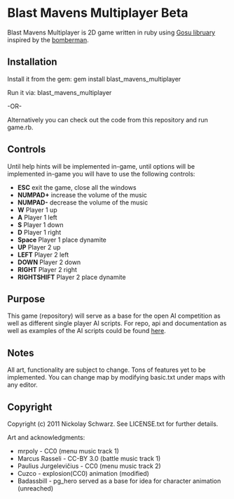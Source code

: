 # Blast Mavens Multiplayer Beta #

Blast Mavens Multiplayer is 2D game written in ruby using [Gosu libruary](http://github.com/jlnr/gosu) inspired by the [bomberman](http://en.wikipedia.org/wiki/Bomberman).

## Installation ##

Install it from the gem:
         gem install blast_mavens_multiplayer

Run it via:
				 blast_mavens_multiplayer

-OR-

Alternatively you can check out the code from this repository and run game.rb.

## Controls ##

Until help hints will be implemented in-game, until options will be implemented in-game you will have to use the following controls:

* **ESC**  exit the game, close all the windows
* **NUMPAD+** increase the volume of the music
* **NUMPAD-** decrease the volume of the music
* **W** Player 1 up
* **A** Player 1 left
* **S** Player 1 down
* **D** Player 1 right
* **Space** Player 1 place dynamite
* **UP** Player 2 up
* **LEFT** Player 2 left
* **DOWN** Player 2 down
* **RIGHT** Player 2 right
* **RIGHTSHIFT** Player 2 place dynamite

## Purpose ##

This game (repository) will serve as a base for the open AI competition as well as different single player AI scripts. For repo, api and documentation as
well as examples of the AI scripts could be found [here]().

## Notes ##

All art, functionality are subject to change. Tons of features yet to be implemented.
You can change map by modifying basic.txt under maps with any editor.

## Copyright ##

Copyright (c) 2011 Nickolay Schwarz. See LICENSE.txt for further details.

Art and acknowledgments:

* mrpoly - CC0 (menu music track 1)
* Marcus Rasseli - CC-BY 3.0 (battle music track 1)
* Paulius Jurgelevičius - CC0 (menu music track 2)
* Cuzco - explosion(CC0) animation (modified)
* Badassbill - pg_hero served as a base for idea for character animation (unreached)
